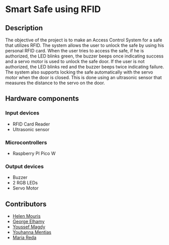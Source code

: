 # Smart Safe using RFID

## Description
The objective of the project is to make an Access Control System for a safe that
utilizes RFID. The system allows the user to unlock the safe by using his
personal RFID card. When the user tries to access the safe, if he is authorized, the
LED blinks green, the buzzer beeps once indicating success and a servo
motor is used to unlock the safe door. If the user is not authorized, the LED
blinks red and the buzzer beeps twice indicating failure. The system
also supports locking the safe automatically with the servo motor when the door is
closed. This is done using an ultrasonic sensor that measures the distance to the
servo on the door.

## Hardware components
### Input devices
- RFID Card Reader
- Ultrasonic sensor
### Microcontrollers
- Raspberry PI Pico W
### Output devices
- Buzzer
- 2 RGB LEDs
- Servo Motor


## Contributors

- [Helen Mouris](https://github.com/HelenMouris)
- [George Elhamy](https://github.com/George-Elhamy)
- [Youssef Magdy](https://github.com/YoussefPoulis)
- [Youhanna Mentias](https://github.com/youhaa77)
- [Maria Reda](https://github.com/mariareda)
